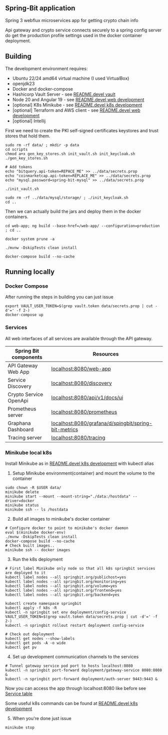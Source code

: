 ## Spring-Bit application

Spring 3 webflux microservices app for getting crypto chain info

Api gateway and crypto service connects securely to a spring config server do get the production profile settings used in the docker container deployment.


## Building

The development environment requires:

- Ubuntu 22/24 amd64 virtual machine (I used VirtualBox)
- openjdk23
- Docker and docker-compose
- Hashicorp Vault Server - see [README.devel vault](README.devel.md#vault-install)
- Node 20 and Angular 19 - see [README.devel web development](README.devel.md#web-development)
- [optional] K8s Minikube - see [README.devel k8s development](README.devel.md#kubernetes-development)
- [optional] Terraform and AWS client - see [README.devel web development](README.devel.md#terraform-aws-deployment)
- [optional] Intellij

First we need to create the PKI self-signed certificates keystores and trust stores that hold them.

```shell
sudo rm -rf data/ ; mkdir -p data
cd scripts
chmod a+x gen_key_stores.sh init_vault.sh init_keycloak.sh
./gen_key_stores.sh

# Add tokens
echo "bitquery.api-token=REPACE_ME" >> ../data/secrets.prop
echo "coinmarketcap.api-token=REPLACE_ME" >> ../data/secrets.prop
echo "mysql.password=spring-bit-mysql" >> ../data/secrets.prop

./init_vault.sh

sudo rm -rf ../data/mysql/storage/ ; ./init_keycloak.sh
cd ..
```

Then we can actually build the jars and deploy them in the docker containers.

```shell
cd web-app; ng build --base-href=/web-app/ --configuration=production ; cd ..

docker system prune -a

./mvnw -DskipTests clean install

docker-compose build --no-cache
```

## Running locally

### Docker Compose

After running the steps in building you can just issue

```shell
export VAULT_USER_TOKEN=$(grep vault.token data/secrets.prop | cut -d'=' -f 2-)
docker-compose up
```

### Services

All web interfaces of all services are available through the API gateway.


| Spring Bit components  | Resources                                                                                                           |
|------------------------|---------------------------------------------------------------------------------------------------------------------|
| API Gateway Web App    | [localhost:8080/web-app](http://localhost:8080/web-app)                                                             |
| Service Discovery      | [localhost:8080/discovery](http://localhost:8080/discovery)                                                         |
| Crypto Service OpenApi | [localhost:8080/api/v1/docs/ui](http://localhost:8080/api/v1/docs/ui)                                               |
| Prometheus server      | [localhost:8080/prometheus](http://localhost:8080/prometheus)                                                       |
| Graphana Dashboard     | [localhost:8080/grafana/d/spingbit/spring-bit-metrics](http://localhost:8080/grafana/d/spingbit/spring-bit-metrics) |
| Tracing server         | [localhost:8080/tracing](http://localhost:8080/tracing)                                                             |

### Minikube local k8s

Install Minikube as in [README.devel k8s development](README.devel.md#kubernetes-development) with kubectl alias

1. Setup Minikube environment(container) and mount the volume to the container
```shell
sudo chown -R $USER data/
minikube delete
minikube start --mount --mount-string="./data:/hostdata" --driver=docker
minikube status
minikube ssh -- ls /hostdata
```
2. Build all images to minikube's docker container
```shell
# Configure docker to point to minikube's docker daemon
eval $(minikube docker-env)
./mvnw -DskipTests clean install
docker-compose build --no-cache
# Check built images..
minikube ssh -- docker images
```

3. Run the k8s deployment
```shell
# First label Minikube only node so that all k8s springbit services are deployed to it
kubectl label nodes --all springbit.org/publichost=yes
kubectl label nodes --all springbit.org/monitoring=yes
kubectl label nodes --all springbit.org/volume=yes
kubectl label nodes --all springbit.org/frontend=yes
kubectl label nodes --all springbit.org/backend=yes

kubectl create namespace springbit
kubectl apply -f k8s -R 
kubectl -n springbit set env deployment/config-service VAULT_USER_TOKEN=$(grep vault.token data/secrets.prop | cut -d'=' -f 2-)
kubectl -n springbit rollout restart deployment config-service

# Check out deployment
kubectl get nodes --show-labels
kubectl get pods -A -o wide
kubectl get pv 
```

4. Set up development communication channels to the services
```shell
# Tunnel gateway service pod port to hosts localhost:8080
kubectl -n springbit port-forward deployment/gateway-service 8080:8080 &
kubectl -n springbit port-forward deployment/auth-server 9443:9443 &
```
Now you can access the app through localhost:8080 like before see [Service table](#Services)

Some useful k8s commands can be found at [README.devel k8s development](README.devel.md#kubernetes-development)

5. When you're done just issue
```shell
minikube stop
```
